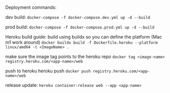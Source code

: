 Deployment commands:

dev build: ```docker-compose -f docker-compose.dev.yml up -d --build```

prod build: ```docker-compose -f docker-compose.prod.yml up -d --build```

Heroku build guide:
build using buildx so you can define the platform (Mac m1 work around)
```docker buildx build -f Dockerfile.heroku --platform linux/amd64 -t <ImageName> .```

make sure the image tag points to the heroku repo
```docker tag <image-name> registry.heroku.com/<app-name>/web```

push to heroku heroku push 
```docker push registry.heroku.com/<app-name>/web```

release update:
```heroku container:release web --app <app-name>```